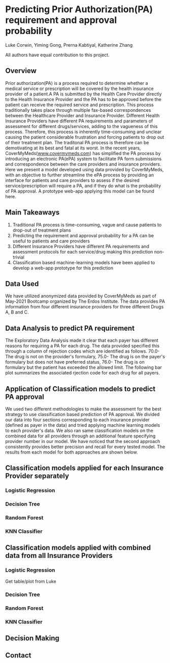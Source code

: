 # Predicting Prior Authorization(PA) requirement and approval probability
Luke Corwin, Yiming Gong, Prerna Kabtiyal, Katherine Zhang

All authors have equal contribution to this project.
## Overview
Prior authorization(PA) is a process required to determine whether a medical service or prescription will be covered by the health insurance provider of a patient.A PA is submitted by the Health Care Provider directly to the Health Insurance Provider and the PA has to be approved before the patient can receive the required service and prescription. This process traditionally takes place through multiple fax-based correspondences between the Healthcare Provider and Insurance Provider. Different Health Insurance Providers have different PA requirements and parameters of assessment for different drugs/services, adding to the vagueness of this process. Therefore, this process is inherently time-consuming and unclear causing the patient considerable frustration and forcing patients to drop out of their treatment plan. The traditonal PA process is therefore can be demotivating at its best and fatal at its worst.
In the recent years, CoverMyMeds(www.covermymeds.com) has simplified the PA process by introducing an electronic PA(ePA) system to facilitate PA form submissions and correspondence between the care providers and insurance providers. Here we present a model developed using data provided by CoverMyMeds, with an objective  to further streamline the ePA process by providing an interface for patients and care providers to assess if the desired service/prescription will require a PA, and if they do what is the probability of PA approval. A prototype web-app applying this model can be found here. 
## Main Takeaways
1. Traditional PA process is time-consuming, vague and cause patients to drop-out of treatment plans
2. Predicting the requirement and approval probability for a PA can be useful to patients and care providers
3. Different Insurance Providers have different PA requirements and assessment protocols for each service/drug making this prediction non-trivial
4. Classification based machine-learning models have been applied to develop a web-app prototype for this prediction
## Data Used
We have utilized anonymized data provided by CoverMyMeds as part of May-2021 Bootcamp organized by The Erdos Institute. The data provides PA information from four different insurance providers for three different Drugs A, B and C. 
## Data Analysis to predict PA requirement 
The Exploratory Data Analysis made it clear that each payer has different reasons for requiring a PA for each drug. The data provided specified this through a column of rejection codes which are identified as follows. 70.0- The drug is not on the provider's formulary, 75.0- The drug is on the payer's formulary but does not have preferred status, 76.0- The drug is on formulary but the patient has exceeded the allowed limit. The following bar plot summarizes the associated rjection code for each drug for all payers.



## Application of Classification models to predict PA approval 
We used two different methodologies to make the assessment for the best strategy to use classification based prediction of PA approval. We divided our data into four sections corresponding to each insurance provider (defined as payer in the data) and tried applying machine learning models to each provider's data. We also ran same classification models on the combined data for all providers through an additional feature specifying provider number in our model. We have noticed that the second approach consistently provides better precision and recall for every tested model. The results from each model for both approaches are shown below.

## Classification models applied for each Insurance Provider separately
### Logistic Regression
### Decision Tree
### Random Forest
### KNN Classifier

## Classification models applied with combined data from all Insurance Providers 
### Logistic Regression
Get table/plot from Luke
### Decision Tree
### Random Forest
### KNN Classifier

## Decision Making 

## Contact
